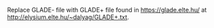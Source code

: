 Replace GLADE- file with GLADE+ file found in https://glade.elte.hu/ at http://elysium.elte.hu/~dalyag/GLADE+.txt.
